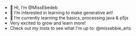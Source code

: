 - 👋 Hi, I’m @MissEbedeb
- 👀 I’m interested in learning to make generative art!
- 🌱 I’m currently learning the basics, processing java & p5js
- Very excited to grow and learn more!
- Check out my insta to see what I'm up to: @missebbie_arts


<!---
MissEbedeb/MissEbedeb is a ✨ special ✨ repository because its `README.md` (this file) appears on your GitHub profile.
You can click the Preview link to take a look at your changes.
--->

